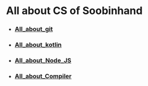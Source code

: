 # All about CS of Soobinhand

- ### [All_about_git](https://github.com/Soobinhand/CS_knowledge_of_Soobinhand/blob/master/All_about_git/README.md)
- ### [All_about_kotlin](https://github.com/Soobinhand/CS_knowledge_of_Soobinhand/blob/master/All_about_kotlin/README.md)
- ### [All_about_Node_JS](https://github.com/Soobinhand/CS_knowledge_of_Soobinhand/blob/master/All_about_Node_JS/README.md)
- ### [All_about_Compiler](https://github.com/Soobinhand/CS_knowledge_of_Soobinhand/blob/master/All_about_Compiler/README.md)